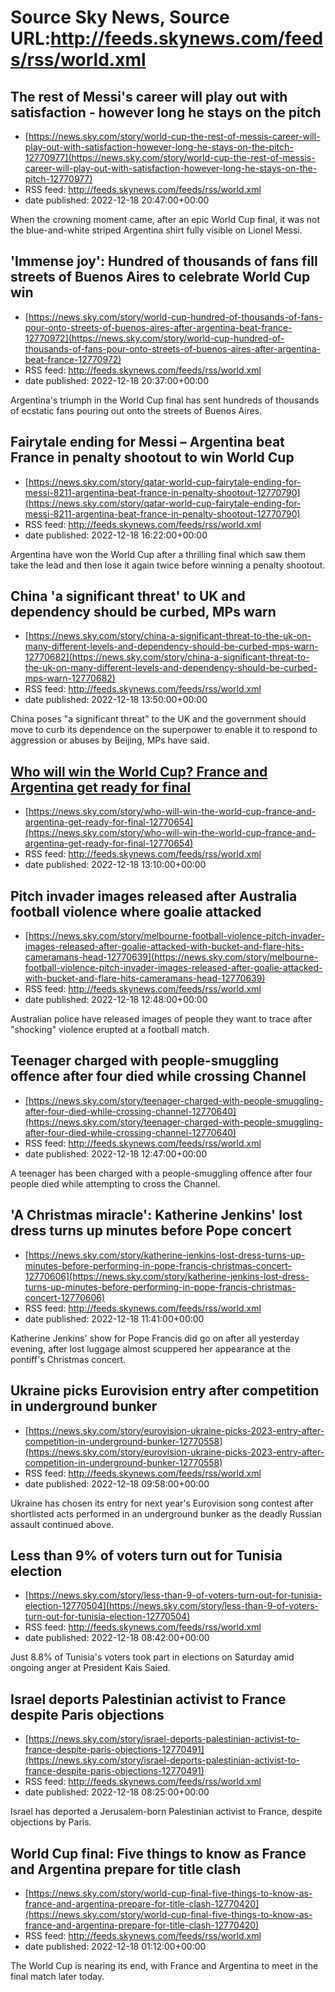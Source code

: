 # Source Sky News, Source URL:http://feeds.skynews.com/feeds/rss/world.xml

## The rest of Messi's career will play out with satisfaction - however long he stays on the pitch
 - [https://news.sky.com/story/world-cup-the-rest-of-messis-career-will-play-out-with-satisfaction-however-long-he-stays-on-the-pitch-12770977](https://news.sky.com/story/world-cup-the-rest-of-messis-career-will-play-out-with-satisfaction-however-long-he-stays-on-the-pitch-12770977)
 - RSS feed: http://feeds.skynews.com/feeds/rss/world.xml
 - date published: 2022-12-18 20:47:00+00:00

When the crowning moment came, after an epic World Cup final, it was not the blue-and-white striped Argentina shirt fully visible on Lionel Messi.

## 'Immense joy': Hundred of thousands of fans fill streets of Buenos Aires to celebrate World Cup win
 - [https://news.sky.com/story/world-cup-hundred-of-thousands-of-fans-pour-onto-streets-of-buenos-aires-after-argentina-beat-france-12770972](https://news.sky.com/story/world-cup-hundred-of-thousands-of-fans-pour-onto-streets-of-buenos-aires-after-argentina-beat-france-12770972)
 - RSS feed: http://feeds.skynews.com/feeds/rss/world.xml
 - date published: 2022-12-18 20:37:00+00:00

Argentina's triumph in the World Cup final has sent hundreds of thousands of ecstatic fans pouring out onto the streets of Buenos Aires.

## Fairytale ending for Messi &#8211; Argentina beat France in penalty shootout to win World Cup
 - [https://news.sky.com/story/qatar-world-cup-fairytale-ending-for-messi-8211-argentina-beat-france-in-penalty-shootout-12770790](https://news.sky.com/story/qatar-world-cup-fairytale-ending-for-messi-8211-argentina-beat-france-in-penalty-shootout-12770790)
 - RSS feed: http://feeds.skynews.com/feeds/rss/world.xml
 - date published: 2022-12-18 16:22:00+00:00

Argentina have won the World Cup after a thrilling final which saw them take the lead and then lose it again twice before winning a penalty shootout.

## China 'a significant threat' to UK and dependency should be curbed, MPs warn
 - [https://news.sky.com/story/china-a-significant-threat-to-the-uk-on-many-different-levels-and-dependency-should-be-curbed-mps-warn-12770682](https://news.sky.com/story/china-a-significant-threat-to-the-uk-on-many-different-levels-and-dependency-should-be-curbed-mps-warn-12770682)
 - RSS feed: http://feeds.skynews.com/feeds/rss/world.xml
 - date published: 2022-12-18 13:50:00+00:00

China poses "a significant threat" to the UK and the government should move to curb its dependence on the superpower to enable it to respond to aggression or abuses by Beijing, MPs have said.

## <a href="https://www.skysports.com/football/argentina-vs-france/live/463028">Who will win the World Cup? France and Argentina get ready for final</a>
 - [https://news.sky.com/story/who-will-win-the-world-cup-france-and-argentina-get-ready-for-final-12770654](https://news.sky.com/story/who-will-win-the-world-cup-france-and-argentina-get-ready-for-final-12770654)
 - RSS feed: http://feeds.skynews.com/feeds/rss/world.xml
 - date published: 2022-12-18 13:10:00+00:00



## Pitch invader images released after Australia football violence where goalie attacked
 - [https://news.sky.com/story/melbourne-football-violence-pitch-invader-images-released-after-goalie-attacked-with-bucket-and-flare-hits-cameramans-head-12770639](https://news.sky.com/story/melbourne-football-violence-pitch-invader-images-released-after-goalie-attacked-with-bucket-and-flare-hits-cameramans-head-12770639)
 - RSS feed: http://feeds.skynews.com/feeds/rss/world.xml
 - date published: 2022-12-18 12:48:00+00:00

Australian police have released images of people they want to trace after "shocking" violence erupted at a football match.

## Teenager charged with people-smuggling offence after four died while crossing Channel
 - [https://news.sky.com/story/teenager-charged-with-people-smuggling-after-four-died-while-crossing-channel-12770640](https://news.sky.com/story/teenager-charged-with-people-smuggling-after-four-died-while-crossing-channel-12770640)
 - RSS feed: http://feeds.skynews.com/feeds/rss/world.xml
 - date published: 2022-12-18 12:47:00+00:00

A teenager has been charged with a people-smuggling offence after four people died while attempting to cross the Channel.

## 'A Christmas miracle': Katherine Jenkins' lost dress turns up minutes before Pope concert
 - [https://news.sky.com/story/katherine-jenkins-lost-dress-turns-up-minutes-before-performing-in-pope-francis-christmas-concert-12770606](https://news.sky.com/story/katherine-jenkins-lost-dress-turns-up-minutes-before-performing-in-pope-francis-christmas-concert-12770606)
 - RSS feed: http://feeds.skynews.com/feeds/rss/world.xml
 - date published: 2022-12-18 11:41:00+00:00

Katherine Jenkins' show for Pope Francis did go on after all yesterday evening, after lost luggage almost scuppered her appearance at the pontiff's Christmas concert.

## Ukraine picks Eurovision entry after competition in underground bunker
 - [https://news.sky.com/story/eurovision-ukraine-picks-2023-entry-after-competition-in-underground-bunker-12770558](https://news.sky.com/story/eurovision-ukraine-picks-2023-entry-after-competition-in-underground-bunker-12770558)
 - RSS feed: http://feeds.skynews.com/feeds/rss/world.xml
 - date published: 2022-12-18 09:58:00+00:00

Ukraine has chosen its entry for next year's Eurovision song contest after shortlisted acts performed in an underground bunker as the deadly Russian assault continued above.

## Less than 9% of voters turn out for Tunisia election
 - [https://news.sky.com/story/less-than-9-of-voters-turn-out-for-tunisia-election-12770504](https://news.sky.com/story/less-than-9-of-voters-turn-out-for-tunisia-election-12770504)
 - RSS feed: http://feeds.skynews.com/feeds/rss/world.xml
 - date published: 2022-12-18 08:42:00+00:00

Just 8.8% of Tunisia's voters took part in elections on Saturday amid ongoing anger at President Kais Saied.

## Israel deports Palestinian activist to France despite Paris objections
 - [https://news.sky.com/story/israel-deports-palestinian-activist-to-france-despite-paris-objections-12770491](https://news.sky.com/story/israel-deports-palestinian-activist-to-france-despite-paris-objections-12770491)
 - RSS feed: http://feeds.skynews.com/feeds/rss/world.xml
 - date published: 2022-12-18 08:25:00+00:00

Israel has deported a Jerusalem-born Palestinian activist to France, despite objections by Paris.

## World Cup final: Five things to know as France and Argentina prepare for title clash
 - [https://news.sky.com/story/world-cup-final-five-things-to-know-as-france-and-argentina-prepare-for-title-clash-12770420](https://news.sky.com/story/world-cup-final-five-things-to-know-as-france-and-argentina-prepare-for-title-clash-12770420)
 - RSS feed: http://feeds.skynews.com/feeds/rss/world.xml
 - date published: 2022-12-18 01:12:00+00:00

The World Cup is nearing its end, with France and Argentina to meet in the final match later today.
